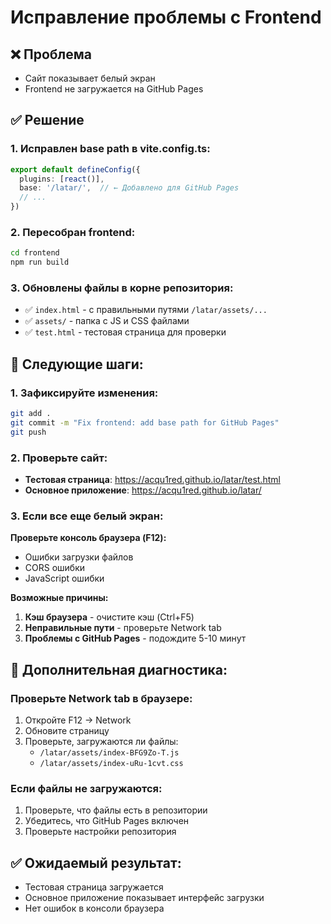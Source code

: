 # Исправление проблемы с Frontend

## ❌ Проблема
- Сайт показывает белый экран
- Frontend не загружается на GitHub Pages

## ✅ Решение

### 1. Исправлен base path в vite.config.ts:
```typescript
export default defineConfig({
  plugins: [react()],
  base: '/latar/',  // ← Добавлено для GitHub Pages
  // ...
})
```

### 2. Пересобран frontend:
```bash
cd frontend
npm run build
```

### 3. Обновлены файлы в корне репозитория:
- ✅ `index.html` - с правильными путями `/latar/assets/...`
- ✅ `assets/` - папка с JS и CSS файлами
- ✅ `test.html` - тестовая страница для проверки

## 🚀 Следующие шаги:

### 1. Зафиксируйте изменения:
```bash
git add .
git commit -m "Fix frontend: add base path for GitHub Pages"
git push
```

### 2. Проверьте сайт:
- **Тестовая страница**: https://acqu1red.github.io/latar/test.html
- **Основное приложение**: https://acqu1red.github.io/latar/

### 3. Если все еще белый экран:

**Проверьте консоль браузера (F12):**
- Ошибки загрузки файлов
- CORS ошибки
- JavaScript ошибки

**Возможные причины:**
1. **Кэш браузера** - очистите кэш (Ctrl+F5)
2. **Неправильные пути** - проверьте Network tab
3. **Проблемы с GitHub Pages** - подождите 5-10 минут

## 🔧 Дополнительная диагностика:

### Проверьте Network tab в браузере:
1. Откройте F12 → Network
2. Обновите страницу
3. Проверьте, загружаются ли файлы:
   - `/latar/assets/index-BFG9Zo-T.js`
   - `/latar/assets/index-uRu-1cvt.css`

### Если файлы не загружаются:
1. Проверьте, что файлы есть в репозитории
2. Убедитесь, что GitHub Pages включен
3. Проверьте настройки репозитория

## ✅ Ожидаемый результат:
- Тестовая страница загружается
- Основное приложение показывает интерфейс загрузки
- Нет ошибок в консоли браузера
